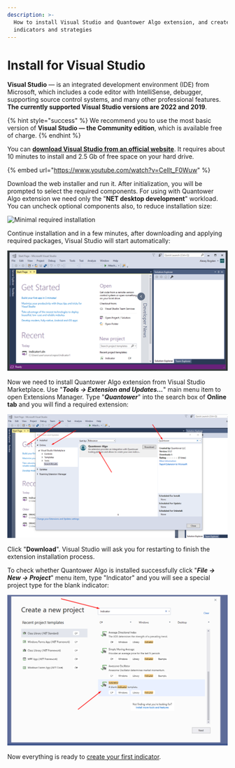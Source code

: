 ```yaml
---
description: >-
  How to install Visual Studio and Quantower Algo extension, and create your own
  indicators and strategies
---
```


# Install for Visual Studio

**Visual Studio** — is an integrated development environment (IDE) from Microsoft, which includes a code editor with IntelliSense, debugger, supporting source control systems, and many other professional features. **The currently supported Visual Studio versions are 2022 and 2019**.&#x20;

{% hint style="success" %}
We recommend you to use the most basic version of **Visual Studio — the Community edition**, which is available free of charge.
{% endhint %}

You can [**download Visual Studio from an official website**](https://visualstudio.microsoft.com/ru/thank-you-downloading-visual-studio/?sku=Community\&rel=16). It requires about 10 minutes to install and 2.5 Gb of free space on your hard drive.

{% embed url="https://www.youtube.com/watch?v=CelIt_F0Wuw" %}

Download the web installer and run it. After initialization, you will be prompted to select the required components. For using with Quantower Algo extension we need only the "**NET desktop development**" workload. You can uncheck optional components also, to reduce installation size:

![Minimal required installation](../.gitbook/assets/screenshot\_1dd.png)

Continue installation and in a few minutes, after downloading and applying required packages, Visual Studio will start automatically:

![Default view of Visual Studio 2019](../.gitbook/assets/default-view-of-visual-studio.png)

Now we need to install Quantower Algo extension from Visual Studio Marketplace. Use "_**Tools -> Extension and Updates...**_" main menu item to open Extensions Manager. Type "_**Quantower**_" into the search box of **Online tab** and you will find a required extension:

![Extensions and Updates window](../.gitbook/assets/extensions-manager.png)

Click "**Download**". Visual Studio will ask you for restarting to finish the extension installation process.

To check whether Quantower Algo is installed successfully click "_**File -> New -> Project**_" menu item, type "Indicator" and you will see a special project type for the blank indicator:

![New project window](<../.gitbook/assets/image (54).png>)

Now everything is ready to [create your first indicator](simple-indicator.md).

